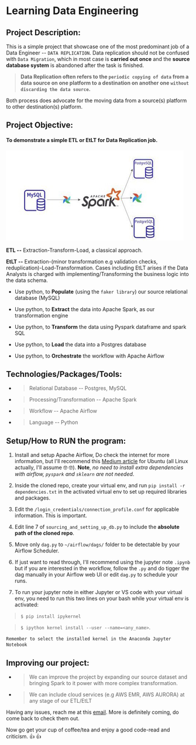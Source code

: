 # Learning Data Engineering

## Project Description:
This is a simple project that showcase one of the most predominant job of a Data Engineer -- `DATA REPLICATION`. Data replication should not be confused with `Data Migration`, which in most case is **carried out once** and the **source database system** is abandoned after the task is finished.

> __Data Replication often refers to the `periodic copying of data` from a data source on one platform to a destination on another one `without discarding the data source`.__ 

Both process does advocate for the moving data from a source(s) platform to other destination(s) platform.

## Project Objective:

#### To demonstrate a simple ETL or EtLT for Data Replication job.
![FLOWCHART](/assets/flow.jpg)

**ETL --** Extraction-Transform-Load, a classical approach.

**EtLT --** Extraction-(minor transformation e.g validation checks, reduplication)-Load-Transformation. Cases including EtLT arises if the Data Analysts is charged with implementing/Transforming the business logic into the data schema.

*  Use python, to **Populate** (using the `faker library`) our source relational database (MySQL)

*  Use python, to **Extract** the data into Apache Spark, as our transformation engine

*  Use python, to **Transform** the data using Pyspark dataframe and spark SQL 

*  Use python, to **Load** the data into a Postgres database

*  Use python, to **Orchestrate** the workflow with Apache Airflow

## Technologies/Packages/Tools:
* > Relational Database -- Postgres, MySQL
* > Processing/Transformation -- Apache Spark
* > Workflow -- Apache Airflow
* > Language -- Python
  
## Setup/How to RUN the program:

1.  Install and setup Apache Airflow, Do check the internet for more information, but I'll recommend this [Medium article](https://link.medium.com/beMBbKPQxqb) for Ubuntu (all Linux actually, I'll assume :nerd_face: :nerd_face:). **Note**, _no need to install extra dependencies with airflow, `pyspark` and `sklearn` are not needed_.
   
2.  Inside the cloned repo, create your virtual env, and run `pip install -r dependencies.txt` in the activated virtual env to set up required libraries and packages.

3.  Edit the `/login_credentials/connection_profile.conf` for applicable information. This is important.

4.  Edit line 7 of `sourcing_and_setting_up_db.py` to include the **absolute path of the cloned repo**.

5.  Move only `dag.py` to `~/airflow/dags/` folder to be detectable by your Airflow Scheduler.
   
6.  If just want to read through, I'll recommend using the jupyter note `.ipynb` but if you are interested in the workflow, follow the `.py` and do tigger the dag manually in your Airflow web UI or edit `dag.py` to schedule your runs.
   
7.  To run your jupyter note in either Jupyter or VS code with your virtual env, you need to run this two lines on your bash while your virtual env is activated:
   
   > `$ pip install ipykernel`
   
   > `$ ipython kernel install --user --name=<any_name>`. 
    
    Remember to select the installed kernel in the Anaconda Jupyter Notebook

## Improving our project:
* > We can improve the project by expanding our source dataset and bringing Spark to it power with more complex transformation.
  
* > We can include cloud services (e.g AWS EMR, AWS AURORA) at any stage of our ETL/EtLT

Having any issues, reach me at this [email](oluwatobitobias@gmail.com). More is definitely coming, do come back to check them out.

Now go get your cup of coffee/tea and enjoy a good code-read and criticism. :+1: :+1:

